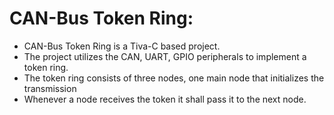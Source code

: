# CAN-Bus Token Ring:

- CAN-Bus Token Ring is a Tiva-C based project. 
- The project utilizes the CAN, UART, GPIO peripherals to implement a token ring.
- The token ring consists of three nodes, one main node that initializes the transmission
- Whenever a node receives the token it shall pass it to the next node.